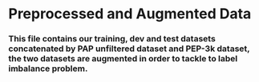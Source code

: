 # Preprocessed and Augmented Data
### This file contains our training, dev and test datasets concatenated by PAP unfiltered dataset and PEP-3k dataset, the two datasets are augmented in order to tackle to label imbalance problem.

